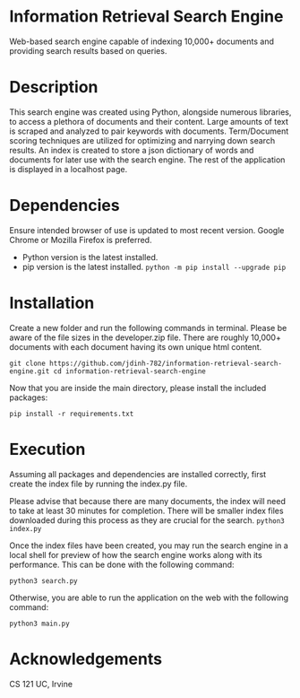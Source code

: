 # Information Retrieval Search Engine
Web-based search engine capable of indexing 10,000+ documents and providing search results based on queries.

# Description
This search engine was created using Python, alongside numerous libraries, to access a plethora of documents and their content. Large amounts of text is scraped and analyzed to pair keywords with documents. Term/Document scoring techniques are utilized for optimizing and narrying down search results. An index is created to store a json dictionary of words and documents for later use with the search engine. The rest of the application is displayed in a localhost page.

# Dependencies 
Ensure intended browser of use is updated to most recent version. Google Chrome or Mozilla Firefox is preferred.
- Python version is the latest installed.
- pip version is the latest installed.
`python -m pip install --upgrade pip`

# Installation
Create a new folder and run the following commands in terminal.
Please be aware of the file sizes in the developer.zip file. There are roughly 10,000+ documents with each document having its own unique html content.

`git clone https://github.com/jdinh-782/information-retrieval-search-engine.git
cd information-retrieval-search-engine `

Now that you are inside the main directory, please install the included packages:

`pip install -r requirements.txt`

# Execution
Assuming all packages and dependencies are installed correctly, first create the index file by running the index.py file.

Please advise that because there are many documents, the index will need to take at least 30 minutes for completion.
There will be smaller index files downloaded during this process as they are crucial for the search.
`python3 index.py`


Once the index files have been created, you may run the search engine in a local shell for preview of how the search engine works along with its performance. This can be done with the following command:

`python3 search.py`

Otherwise, you are able to run the application on the web with the following command:

`python3 main.py`

# Acknowledgements
CS 121 UC, Irvine
